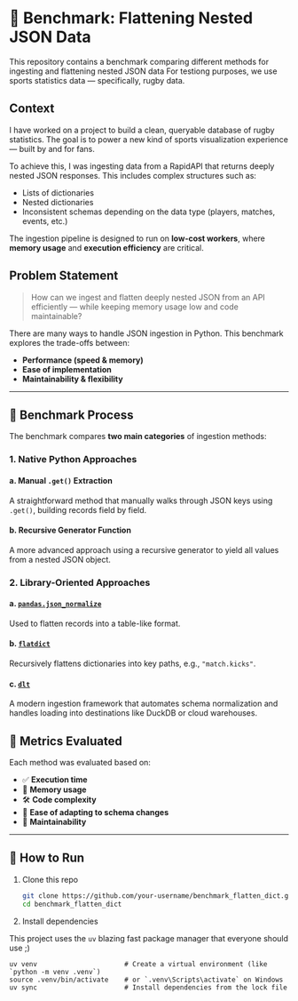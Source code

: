 # 🥥 Benchmark: Flattening Nested JSON Data 

This repository contains a benchmark comparing different methods for ingesting and flattening nested JSON data 
For testiong purposes, we use sports statistics data — specifically, rugby data.

## Context

I have worked on a project to build a clean, queryable database of rugby statistics. The goal is to power a new kind of sports visualization experience — built by and for fans.

To achieve this, I was ingesting data from a RapidAPI that returns deeply nested JSON responses. This includes complex structures such as:

- Lists of dictionaries
- Nested dictionaries
- Inconsistent schemas depending on the data type (players, matches, events, etc.)

The ingestion pipeline is designed to run on **low-cost workers**, where **memory usage** and **execution efficiency** are critical.


## Problem Statement

> How can we ingest and flatten deeply nested JSON from an API efficiently — while keeping memory usage low and code maintainable?

There are many ways to handle JSON ingestion in Python. This benchmark explores the trade-offs between:

- **Performance (speed & memory)**
- **Ease of implementation**
- **Maintainability & flexibility**

---

## 🧪 Benchmark Process

The benchmark compares **two main categories** of ingestion methods:

### 1. Native Python Approaches

#### a. Manual `.get()` Extraction
A straightforward method that manually walks through JSON keys using `.get()`, building records field by field.

#### b. Recursive Generator Function
A more advanced approach using a recursive generator to yield all values from a nested JSON object.

### 2. Library-Oriented Approaches

#### a. [`pandas.json_normalize`](https://pandas.pydata.org/docs/reference/api/pandas.json_normalize.html)
Used to flatten records into a table-like format.

#### b. [`flatdict`](https://pypi.org/project/flatdict/)
Recursively flattens dictionaries into key paths, e.g., `"match.kicks"`.

#### c. [`dlt`](https://dlthub.com/docs/intro)
A modern ingestion framework that automates schema normalization and handles loading into destinations like DuckDB or cloud warehouses.

## 🧾 Metrics Evaluated

Each method was evaluated based on:

- ✅ **Execution time**
- 🧠 **Memory usage** 
- 🛠️ **Code complexity**
- 🔧 **Ease of adapting to schema changes**
- 🔄 **Maintainability**

---

## 🚀 How to Run

1. Clone this repo  
   ```bash
   git clone https://github.com/your-username/benchmark_flatten_dict.git
   cd benchmark_flatten_dict
   ```

2. Install dependencies  

This project uses the `uv` blazing fast package manager that everyone should use ;)
```
uv venv                      # Create a virtual environment (like `python -m venv .venv`)
source .venv/bin/activate    # or `.venv\Scripts\activate` on Windows
uv sync                      # Install dependencies from the lock file
```

